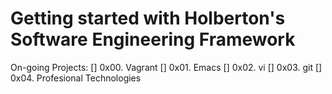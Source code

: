 # Getting started with Holberton's Software Engineering Framework

On-going Projects:
[] 0x00. Vagrant
[] 0x01. Emacs
[] 0x02. vi
[] 0x03. git
[] 0x04. Profesional Technologies
